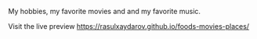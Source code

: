 My hobbies, my favorite movies and and my favorite music.

Visit the live preview https://rasulxaydarov.github.io/foods-movies-places/
